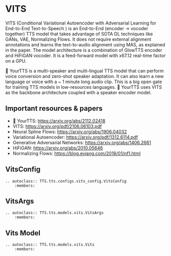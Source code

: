 # VITS

VITS (Conditional Variational Autoencoder with Adversarial Learning for End-to-End Text-to-Speech
) is an End-to-End (encoder -> vocoder together) TTS model that takes advantage of SOTA DL techniques like GANs, VAE,
Normalizing Flows. It does not require external alignment annotations and learns the text-to-audio alignment
using MAS, as explained in the paper. The model architecture is a combination of GlowTTS encoder and HiFiGAN vocoder.
It is a feed-forward model with x67.12 real-time factor on a GPU.

🐸 YourTTS is a multi-speaker and multi-lingual TTS model that can perform voice conversion and zero-shot speaker adaptation.
It can also learn a new language or voice with a ~ 1 minute long audio clip. This is a big open gate for training
TTS models in low-resources languages. 🐸 YourTTS uses VITS as the backbone architecture coupled with a speaker encoder model.

## Important resources & papers
- 🐸 YourTTS: https://arxiv.org/abs/2112.02418
- VITS: https://arxiv.org/pdf/2106.06103.pdf
- Neural Spline Flows: https://arxiv.org/abs/1906.04032
- Variational Autoencoder: https://arxiv.org/pdf/1312.6114.pdf
- Generative Adversarial Networks: https://arxiv.org/abs/1406.2661
- HiFiGAN: https://arxiv.org/abs/2010.05646
- Normalizing Flows: https://blog.evjang.com/2018/01/nf1.html

## VitsConfig
```{eval-rst}
.. autoclass:: TTS.tts.configs.vits_config.VitsConfig
    :members:
```

## VitsArgs
```{eval-rst}
.. autoclass:: TTS.tts.models.vits.VitsArgs
    :members:
```

## Vits Model
```{eval-rst}
.. autoclass:: TTS.tts.models.vits.Vits
    :members:
```
